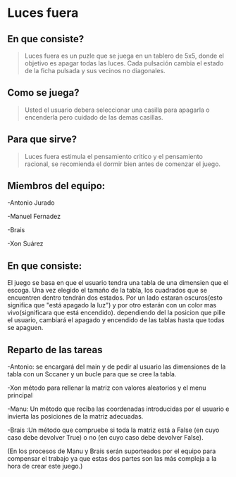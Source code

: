 # Luces fuera

## En que consiste?
> Luces fuera es un puzle que se juega en un tablero de 5x5, donde el objetivo es apagar todas las luces. Cada pulsación cambia el estado de la ficha pulsada y sus vecinos no diagonales.

## Como se juega?
> Usted el usuario debera seleccionar una casilla para apagarla o encenderla pero cuidado de las demas casillas.

## Para que sirve?
> Luces fuera estimula el pensamiento critico y el pensamiento racional, se recomienda el dormir bien antes de comenzar el juego.

## Miembros del equipo:
-Antonio Jurado

-Manuel Fernadez

-Brais

-Xon Suárez


## En que consiste:
 El juego se basa en que el usuario tendra una tabla de una dimensien que el escoga. Una vez elegido el tamaño de la tabla, 
 los cuadrados que se encuentren dentro tendrán dos estados. Por un lado estaran oscuros(esto significa que "está apagado la luz") 
 y por otro estarán con un color mas vivo(significara que está encendido). dependiendo del la posicion que pille el usuario, cambiará 
 el apagado y encendido de las tablas hasta que todas se apaguen. 
 
 
 
 ## Reparto de las tareas
 -Antonio: se encargará del main y de pedir al usuario las dimensiones de la tabla con un Sccaner y un bucle para que se cree la tabla.
 
 -Xon método para rellenar la matriz con valores aleatorios y el menu principal
 
 -Manu: Un método que reciba las coordenadas introducidas por el usuario e invierta las posiciones de la matriz adecuadas.
 
 -Brais :Un método que compruebe si toda la matriz está a False (en cuyo caso debe devolver True) o no (en cuyo caso debe devolver False).
 
 
 (En los procesos de Manu y Brais serán suporteados por el equipo para compensar el 
 trabajo ya que estas dos partes son las más compleja a la hora de crear este juego.)
